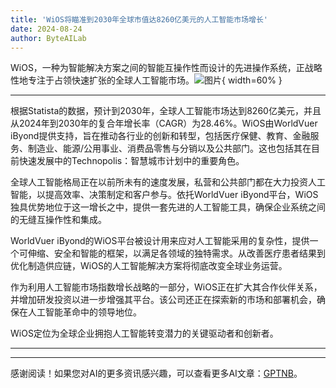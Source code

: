 ```yaml
---
title: 'WiOS将瞄准到2030年全球市值达8260亿美元的人工智能市场增长'
date: 2024-08-24
author: ByteAILab
---
```


WiOS，一种为智能解决方案之间的智能互操作性而设计的先进操作系统，正战略性地专注于占领快速扩张的全球人工智能市场。![图片](https://ai-techpark.com/wp-content/uploads/2024/08/WiOS-960x540.jpg){ width=60% }

---
根据Statista的数据，预计到2030年，全球人工智能市场达到8260亿美元，并且从2024年到2030年的复合年增长率（CAGR）为28.46%。WiOS由WorldVuer iByond提供支持，旨在推动各行业的创新和转型，包括医疗保健、教育、金融服务、制造业、能源/公用事业、消费品零售与分销以及公共部门。这也包括其在目前快速发展中的Technopolis：智慧城市计划中的重要角色。

全球人工智能格局正在以前所未有的速度发展，私营和公共部门都在大力投资人工智能，以提高效率、决策制定和客户参与。依托WorldVuer iByond平台，WiOS独具优势地位于这一增长之中，提供一套先进的人工智能工具，确保企业系统之间的无缝互操作性和集成。

WorldVuer iByond的WiOS平台被设计用来应对人工智能采用的复杂性，提供一个可伸缩、安全和智能的框架，以满足各领域的独特需求。从改善医疗患者结果到优化制造供应链，WiOS的人工智能解决方案将彻底改变全球业务运营。

作为利用人工智能市场指数增长战略的一部分，WiOS正在扩大其合作伙伴关系，并增加研发投资以进一步增强其平台。该公司还正在探索新的市场和部署机会，确保在人工智能革命中的领导地位。

WiOS定位为全球企业拥抱人工智能转变潜力的关键驱动者和创新者。


---
---
感谢阅读！如果您对AI的更多资讯感兴趣，可以查看更多AI文章：[GPTNB](https://gptnb.com)。